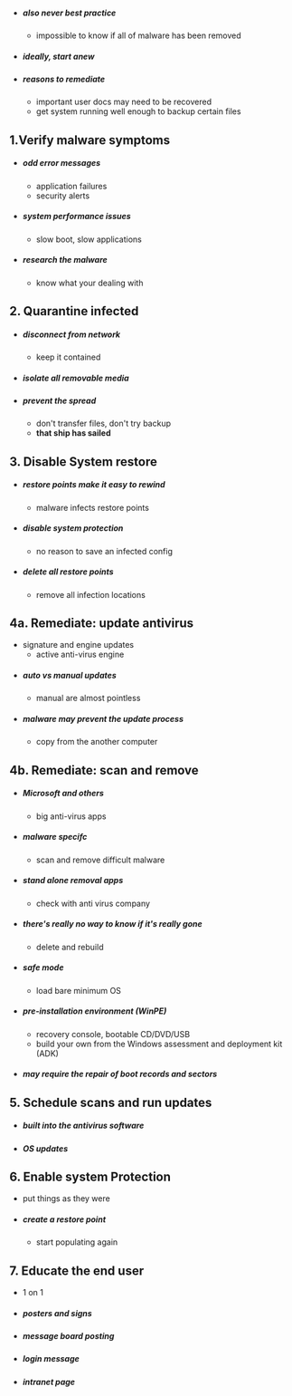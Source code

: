 - ##### also never best practice
	- impossible to know if all of malware has been removed
- ##### ideally, start anew
- ##### reasons to remediate
	- important user docs may need to be recovered
	- get system running well enough to backup certain files

## 1.Verify malware symptoms
- ##### odd error messages
	- application failures
	- security alerts
- ##### system performance issues
	- slow boot, slow applications
- ##### research the malware 
	- know what your dealing with

## 2. Quarantine infected 
- #####  disconnect from network
	- keep it contained
- ##### isolate all removable media
- ##### prevent the spread
	- don't transfer files, don't try backup
	- **that ship has sailed**

## 3. Disable System restore
- ##### restore points make it easy to rewind
	- malware infects restore points
- ##### disable system protection
	- no reason to save an infected config
- ##### delete all restore points
	- remove all infection locations

## 4a. Remediate: update antivirus
- signature and engine updates
	- active anti-virus engine
- ##### auto vs manual updates
	- manual are almost pointless
- ##### malware may prevent the update process
	- copy from the another computer

## 4b. Remediate: scan and remove
- ##### Microsoft and others
	- big anti-virus apps
- ##### malware specifc
	- scan and remove difficult malware
- ##### stand alone removal apps
	- check with anti virus company
- ##### there's really no way to know if it's really gone
	- delete and rebuild
- ##### safe mode
	- load bare minimum OS
- ##### pre-installation environment (WinPE)
	- recovery console, bootable CD/DVD/USB
	- build your own from the Windows assessment and deployment kit (ADK)
- ##### may require the repair of boot records and sectors

## 5. Schedule scans and run updates
- ##### built into the antivirus software
- ##### OS updates

## 6. Enable system Protection 
- put things as they were
- ##### create a restore point
	- start populating again

## 7. Educate the end user
- 1 on 1 
- ##### posters and signs
- ##### message board posting
- ##### login message
- ##### intranet page

